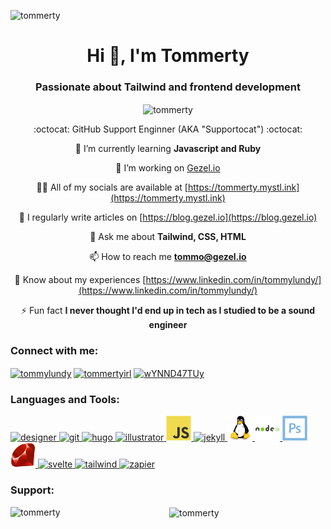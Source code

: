 <p align="left"> <img src="https://komarev.com/ghpvc/?username=tommerty&label=Profile%20views&color=0e75b6&style=flat" alt="tommerty" /> </p>
<h1 align="center">Hi 👋, I'm Tommerty</h1>
<h3 align="center">Passionate about Tailwind and frontend development</h3>

<p align="center"><img align="center" src="https://github-readme-streak-stats.herokuapp.com/?user=tommerty&" alt="tommerty" /></p>
<div align="center">
:octocat: GitHub Support Enginner (AKA "Supportocat") :octocat:

🌱 I’m currently learning **Javascript and Ruby**

👯 I’m working on [Gezel.io](https://github.com/gezelio)

👨‍💻 All of my socials are available at [https://tommerty.mystl.ink](https://tommerty.mystl.ink)

📝 I regularly write articles on [https://blog.gezel.io](https://blog.gezel.io)

💬 Ask me about **Tailwind, CSS, HTML**

📫 How to reach me **tommo@gezel.io**

📄 Know about my experiences [https://www.linkedin.com/in/tommylundy/](https://www.linkedin.com/in/tommylundy/)

⚡ Fun fact **I never thought I'd end up in tech as I studied to be a sound engineer**

<h3 align="left">Connect with me:</h3>
<p align="left">
<a href="https://linkedin.com/in/tommylundy" target="blank"><img align="center" src="https://raw.githubusercontent.com/rahuldkjain/github-profile-readme-generator/master/src/images/icons/Social/linked-in-alt.svg" alt="tommylundy" height="30" width="40" /></a>
<a href="https://www.youtube.com/c/irlcreate" target="blank"><img align="center" src="https://raw.githubusercontent.com/rahuldkjain/github-profile-readme-generator/master/src/images/icons/Social/youtube.svg" alt="tommertyirl" height="30" width="40" /></a>
<a href="https://discord.gg/wYNND47TUy" target="blank"><img align="center" src="https://raw.githubusercontent.com/rahuldkjain/github-profile-readme-generator/master/src/images/icons/Social/discord.svg" alt="wYNND47TUy" height="30" width="40" /></a>
</p>

<h3 align="left">Languages and Tools:</h3>
<p align="left"> <a href="https://affinity.serif.com/en-us/designer/" target="_blank" rel="noreferrer"> <img src="https://upload.wikimedia.org/wikipedia/commons/4/48/Logo_AffinityDesigner.svg" alt="designer" width="40" height="40"/> </a> <a href="https://git-scm.com/" target="_blank" rel="noreferrer"> <img src="https://www.vectorlogo.zone/logos/git-scm/git-scm-icon.svg" alt="git" width="40" height="40"/> </a> <a href="https://gohugo.io/" target="_blank" rel="noreferrer"> <img src="https://api.iconify.design/logos-hugo.svg" alt="hugo" width="40" height="40"/> </a> <a href="https://www.adobe.com/in/products/illustrator.html" target="_blank" rel="noreferrer"> <img src="https://www.vectorlogo.zone/logos/adobe_illustrator/adobe_illustrator-icon.svg" alt="illustrator" width="40" height="40"/> </a> <a href="https://developer.mozilla.org/en-US/docs/Web/JavaScript" target="_blank" rel="noreferrer"> <img src="https://raw.githubusercontent.com/devicons/devicon/master/icons/javascript/javascript-original.svg" alt="javascript" width="40" height="40"/> </a> <a href="https://jekyllrb.com/" target="_blank" rel="noreferrer"> <img src="https://www.vectorlogo.zone/logos/jekyllrb/jekyllrb-icon.svg" alt="jekyll" width="40" height="40"/> </a> <a href="https://www.linux.org/" target="_blank" rel="noreferrer"> <img src="https://raw.githubusercontent.com/devicons/devicon/master/icons/linux/linux-original.svg" alt="linux" width="40" height="40"/> </a> <a href="https://nodejs.org" target="_blank" rel="noreferrer"> <img src="https://raw.githubusercontent.com/devicons/devicon/master/icons/nodejs/nodejs-original-wordmark.svg" alt="nodejs" width="40" height="40"/> </a> <a href="https://www.photoshop.com/en" target="_blank" rel="noreferrer"> <img src="https://raw.githubusercontent.com/devicons/devicon/master/icons/photoshop/photoshop-line.svg" alt="photoshop" width="40" height="40"/> </a> <a href="https://www.ruby-lang.org/en/" target="_blank" rel="noreferrer"> <img src="https://raw.githubusercontent.com/devicons/devicon/master/icons/ruby/ruby-original.svg" alt="ruby" width="40" height="40"/> </a> <a href="https://svelte.dev" target="_blank" rel="noreferrer"> <img src="https://upload.wikimedia.org/wikipedia/commons/1/1b/Svelte_Logo.svg" alt="svelte" width="40" height="40"/> </a> <a href="https://tailwindcss.com/" target="_blank" rel="noreferrer"> <img src="https://www.vectorlogo.zone/logos/tailwindcss/tailwindcss-icon.svg" alt="tailwind" width="40" height="40"/> </a> <a href="https://zapier.com" target="_blank" rel="noreferrer"> <img src="https://www.vectorlogo.zone/logos/zapier/zapier-icon.svg" alt="zapier" width="40" height="40"/> </a> </p>

<h3 align="left">Support:</h3>

<p><img align="left" src="https://github-readme-stats.vercel.app/api/top-langs?username=tommerty&show_icons=true&locale=en&layout=compact" alt="tommerty" /></p>

<p>&nbsp;<img align="center" src="https://github-readme-stats.vercel.app/api?username=tommerty&show_icons=true&locale=en" alt="tommerty" /></p>
